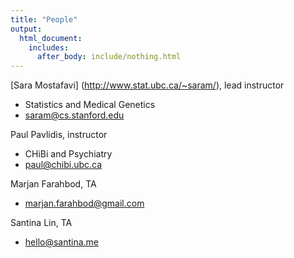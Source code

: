 ```yaml
---
title: "People"
output:
  html_document:
    includes:
      after_body: include/nothing.html
---
```


 
[Sara Mostafavi] (http://www.stat.ubc.ca/~saram/), lead instructor

  * Statistics and Medical Genetics
  * <saram@cs.stanford.edu>
  
Paul Pavlidis, instructor
  
  * CHiBi and Psychiatry
  * <paul@chibi.ubc.ca>
  
Marjan Farahbod, TA

  * <marjan.farahbod@gmail.com>
  
Santina Lin, TA

  * <hello@santina.me>
